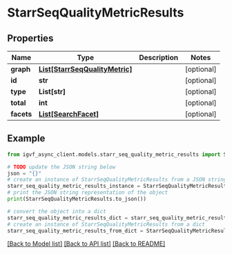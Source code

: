 # StarrSeqQualityMetricResults


## Properties

Name | Type | Description | Notes
------------ | ------------- | ------------- | -------------
**graph** | [**List[StarrSeqQualityMetric]**](StarrSeqQualityMetric.md) |  | [optional] 
**id** | **str** |  | [optional] 
**type** | **List[str]** |  | [optional] 
**total** | **int** |  | [optional] 
**facets** | [**List[SearchFacet]**](SearchFacet.md) |  | [optional] 

## Example

```python
from igvf_async_client.models.starr_seq_quality_metric_results import StarrSeqQualityMetricResults

# TODO update the JSON string below
json = "{}"
# create an instance of StarrSeqQualityMetricResults from a JSON string
starr_seq_quality_metric_results_instance = StarrSeqQualityMetricResults.from_json(json)
# print the JSON string representation of the object
print(StarrSeqQualityMetricResults.to_json())

# convert the object into a dict
starr_seq_quality_metric_results_dict = starr_seq_quality_metric_results_instance.to_dict()
# create an instance of StarrSeqQualityMetricResults from a dict
starr_seq_quality_metric_results_from_dict = StarrSeqQualityMetricResults.from_dict(starr_seq_quality_metric_results_dict)
```
[[Back to Model list]](../README.md#documentation-for-models) [[Back to API list]](../README.md#documentation-for-api-endpoints) [[Back to README]](../README.md)


